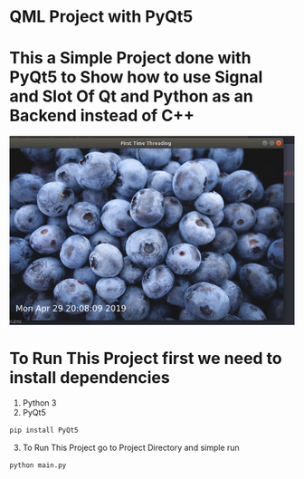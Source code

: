 # QML Project with PyQt5

# This a Simple Project done with PyQt5  to Show how to use Signal and Slot Of Qt and Python as an Backend instead of C++

![Screenshot](AppwithPyQt5.png)

# To Run This Project first we need to install dependencies

1. Python 3
2. PyQt5

```python
pip install PyQt5
```

3. To Run This Project go to Project Directory  and simple run

```python
python main.py
```
